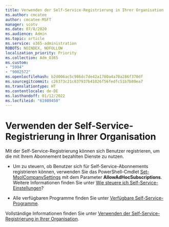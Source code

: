 ```yaml
---
title: Verwenden der Self-Service-Registrierung in Ihrer Organisation
ms.author: cmcatee
author: cmcatee-MSFT
manager: scotv
ms.date: 07/8/2020
ms.audience: Admin
ms.topic: article
ms.service: o365-administration
ROBOTS: NOINDEX, NOFOLLOW
localization_priority: Priority
ms.collection: Adm_O365
ms.custom:
- "5994"
- "9002572"
ms.openlocfilehash: b2d006ac5c986dc7de42a1780a4a78a286f370df
ms.sourcegitcommit: c26373c21c837937b41026f56fedfc51b7b80ea7
ms.translationtype: HT
ms.contentlocale: de-DE
ms.lasthandoff: 01/12/2022
ms.locfileid: "61989450"
---
```

# <a name="using-self-service-sign-up-in-your-organization"></a>Verwenden der Self-Service-Registrierung in Ihrer Organisation

Mit der Self-Service-Registrierung können sich Benutzer registrieren, um die mit Ihrem Abonnement bezahlten Dienste zu nutzen.

- Um zu steuern, ob Benutzer sich für Self-Service-Abonnements registrieren können, verwenden Sie das PowerShell-Cmdlet [Set-MsolCompanySettings](https://docs.microsoft.com/powershell/module/msonline/set-msolcompanysettings?view=azureadps-1.0&preserve-view=true) mit dem Parameter **AllowAdHocSubscriptions**. Weitere Informationen finden Sie unter [Wie steuere ich Self-Service-Einstellungen](https://docs.microsoft.com/microsoft-365/commerce/subscriptions/self-service-purchase-faq)?

- Alle verfügbaren Programme finden Sie unter [Verfügbare Self-Service-Programme](https://docs.microsoft.com/microsoft-365/admin/misc/self-service-sign-up#available-self-service-programs).

Vollständige Informationen finden Sie unter [Verwenden der Self-Service-Registrierung in Ihrer Organisation](https://docs.microsoft.com/microsoft-365/admin/misc/self-service-sign-up).
